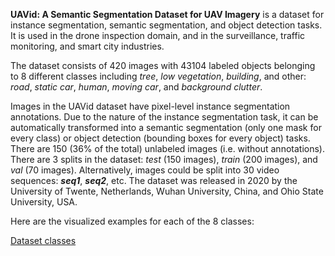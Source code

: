 **UAVid: A Semantic Segmentation Dataset for UAV Imagery** is a dataset for instance segmentation, semantic segmentation, and object detection tasks. It is used in the drone inspection domain, and in the surveillance, traffic monitoring, and smart city industries. 

The dataset consists of 420 images with 43104 labeled objects belonging to 8 different classes including *tree*, *low vegetation*, *building*, and other: *road*, *static car*, *human*, *moving car*, and *background clutter*.

Images in the UAVid dataset have pixel-level instance segmentation annotations. Due to the nature of the instance segmentation task, it can be automatically transformed into a semantic segmentation (only one mask for every class) or object detection (bounding boxes for every object) tasks. There are 150 (36% of the total) unlabeled images (i.e. without annotations). There are 3 splits in the dataset: *test* (150 images), *train* (200 images), and *val* (70 images). Alternatively, images could be split into 30 video sequences: ***seq1***, ***seq2***, etc. The dataset was released in 2020 by the University of Twente, Netherlands, Wuhan University, China, and Ohio State University, USA.

Here are the visualized examples for each of the 8 classes:

[Dataset classes](https://github.com/dataset-ninja/uavid/raw/main/visualizations/classes_preview.webm)
